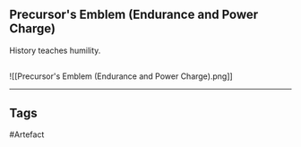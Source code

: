 ## Precursor's Emblem (Endurance and Power Charge)
History teaches humility.
## 
![[Precursor's Emblem (Endurance and Power Charge).png]]

---
## Tags
#Artefact